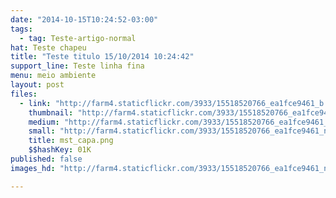 ```yaml
---
date: "2014-10-15T10:24:52-03:00"
tags:
  - tag: Teste-artigo-normal
hat: Teste chapeu
title: "Teste titulo 15/10/2014 10:24:42"
support_line: Teste linha fina
menu: meio ambiente
layout: post
files:
  - link: "http://farm4.staticflickr.com/3933/15518520766_ea1fce9461_b.jpg"
    thumbnail: "http://farm4.staticflickr.com/3933/15518520766_ea1fce9461_t.jpg"
    medium: "http://farm4.staticflickr.com/3933/15518520766_ea1fce9461_z.jpg"
    small: "http://farm4.staticflickr.com/3933/15518520766_ea1fce9461_n.jpg"
    title: mst_capa.png
    $$hashKey: 01K
published: false
images_hd: "http://farm4.staticflickr.com/3933/15518520766_ea1fce9461_n.jpg"

---
```

